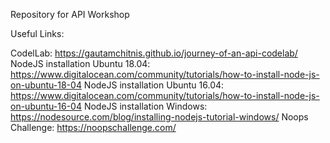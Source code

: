 Repository for API Workshop

Useful Links:

CodelLab: https://gautamchitnis.github.io/journey-of-an-api-codelab/
NodeJS installation Ubuntu 18.04: https://www.digitalocean.com/community/tutorials/how-to-install-node-js-on-ubuntu-18-04
NodeJS installation Ubuntu 16.04: https://www.digitalocean.com/community/tutorials/how-to-install-node-js-on-ubuntu-16-04
NodeJS installation Windows: https://nodesource.com/blog/installing-nodejs-tutorial-windows/
Noops Challenge: https://noopschallenge.com/
